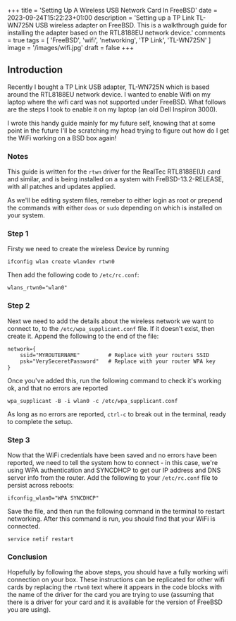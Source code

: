 +++
title = 'Setting Up A Wireless USB Network Card In FreeBSD'
date = 2023-09-24T15:22:23+01:00
description = 'Setting up a TP Link TL-WN725N USB wireless adapter on FreeBSD. This is a walkthrough guide for installing the adapter based on the RTL8188EU network device.'
comments = true
tags = [ 'FreeBSD', 'wifi', 'networking', 'TP Link', 'TL-WN725N' ]
image = '/images/wifi.jpg'
draft = false
+++
## Introduction

Recently I bought a TP Link USB adapter, TL-WN725N which is based around the RTL8188EU network
device. I wanted to enable Wifi on my laptop where the wifi card was not supported under
FreeBSD. What follows are the steps I took to enable it on my laptop (an old Dell Inspiron 3000).
 
I wrote this handy guide mainly for my future self, knowing that at some point in the future I'll be 
scratching my head trying to figure out how do I get the WiFi working on a BSD box again!


### Notes
This guide is written for the ```rtwn``` driver for the RealTec RTL8188E(U) card and similar, and
is being installed on a system with FreBSD-13.2-RELEASE, with all patches and updates applied.

As we'll be editing system files, remeber to either login as root or prepend the commands with
either ```doas``` or ```sudo``` depending on which is installed on your system.

### Step 1

Firsty we need to create the wireless Device by running

```
ifconfig wlan create wlandev rtwn0
```

Then add the following code to ```/etc/rc.conf```:

```
wlans_rtwn0="wlan0"
```

### Step 2
Next we need to add the details about the wireless network we want to connect to, to the
```/etc/wpa_supplicant.conf``` file. If it doesn't exist, then create it. Append the following
to the end of the file:

```
network={
    ssid="MYROUTERNAME"         # Replace with your routers SSID
    psk="VerySeceretPassword"   # Replace with your router WPA key
}
```

Once you've added this, run the following command to check it's working ok, and that no errors
are reported

```
wpa_supplicant -B -i wlan0 -c /etc/wpa_supplicant.conf
```

As long as no errors are reported, ```ctrl-c``` to break out in the terminal, ready to complete
the setup.

### Step 3
Now that the WiFi credentials have been saved and no errors have been reported, we need to tell
the system how to connect - in this case, we're using WPA authentication and SYNCDHCP to get
our IP address and DNS server info from the router.
Add the following to your ```/etc/rc.conf``` file to persist across reboots:

```
ifconfig_wlan0="WPA SYNCDHCP"
```

Save the file, and then run the following command in the terminal to restart networking. After
this command is run, you should find that your WiFi is connected.

```
service netif restart
```

### Conclusion
Hopefully by following the above steps, you should have a fully working wifi connection on
your box. These instructions can be replicated for other wifi cards by replacing the
```rtwn0``` text where it appears in the code blocks with the name of the driver for the
card you are trying to use (assuming that there is a driver for your card and it is available
for the version of FreeBSD you are using).



